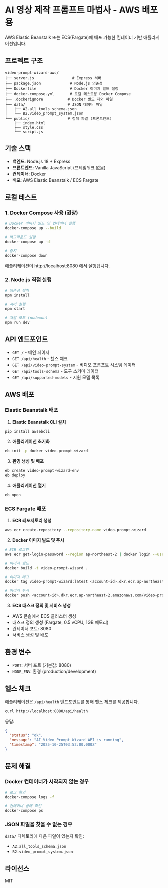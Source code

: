 # AI 영상 제작 프롬프트 마법사 - AWS 배포용

AWS Elastic Beanstalk 또는 ECS(Fargate)에 배포 가능한 컨테이너 기반 애플리케이션입니다.

## 프로젝트 구조

```
video-prompt-wizard-aws/
├── server.js                 # Express 서버
├── package.json             # Node.js 의존성
├── Dockerfile               # Docker 이미지 빌드 설정
├── docker-compose.yml       # 로컬 테스트용 Docker Compose
├── .dockerignore           # Docker 빌드 제외 파일
├── data/                   # JSON 데이터 파일
│   ├── A2.all_tools_schema.json
│   └── B2.video_prompt_system.json
└── public/                 # 정적 파일 (프론트엔드)
    ├── index.html
    ├── style.css
    └── script.js
```

## 기술 스택

- **백엔드**: Node.js 18 + Express
- **프론트엔드**: Vanilla JavaScript (프레임워크 없음)
- **컨테이너**: Docker
- **배포**: AWS Elastic Beanstalk / ECS Fargate

## 로컬 테스트

### 1. Docker Compose 사용 (권장)

```bash
# Docker 이미지 빌드 및 컨테이너 실행
docker-compose up --build

# 백그라운드 실행
docker-compose up -d

# 중지
docker-compose down
```

애플리케이션이 http://localhost:8080 에서 실행됩니다.

### 2. Node.js 직접 실행

```bash
# 의존성 설치
npm install

# 서버 실행
npm start

# 개발 모드 (nodemon)
npm run dev
```

## API 엔드포인트

- `GET /` - 메인 페이지
- `GET /api/health` - 헬스 체크
- `GET /api/video-prompt-system` - 비디오 프롬프트 시스템 데이터
- `GET /api/tools-schema` - 도구 스키마 데이터
- `GET /api/supported-models` - 지원 모델 목록

## AWS 배포

### Elastic Beanstalk 배포

1. **Elastic Beanstalk CLI 설치**
```bash
pip install awsebcli
```

2. **애플리케이션 초기화**
```bash
eb init -p docker video-prompt-wizard
```

3. **환경 생성 및 배포**
```bash
eb create video-prompt-wizard-env
eb deploy
```

4. **애플리케이션 열기**
```bash
eb open
```

### ECS Fargate 배포

1. **ECR 레포지토리 생성**
```bash
aws ecr create-repository --repository-name video-prompt-wizard
```

2. **Docker 이미지 빌드 및 푸시**
```bash
# ECR 로그인
aws ecr get-login-password --region ap-northeast-2 | docker login --username AWS --password-stdin <account-id>.dkr.ecr.ap-northeast-2.amazonaws.com

# 이미지 빌드
docker build -t video-prompt-wizard .

# 이미지 태그
docker tag video-prompt-wizard:latest <account-id>.dkr.ecr.ap-northeast-2.amazonaws.com/video-prompt-wizard:latest

# 이미지 푸시
docker push <account-id>.dkr.ecr.ap-northeast-2.amazonaws.com/video-prompt-wizard:latest
```

3. **ECS 태스크 정의 및 서비스 생성**
- AWS 콘솔에서 ECS 클러스터 생성
- 태스크 정의 생성 (Fargate, 0.5 vCPU, 1GB 메모리)
- 컨테이너 포트: 8080
- 서비스 생성 및 배포

## 환경 변수

- `PORT`: 서버 포트 (기본값: 8080)
- `NODE_ENV`: 환경 (production/development)

## 헬스 체크

애플리케이션은 `/api/health` 엔드포인트를 통해 헬스 체크를 제공합니다.

```bash
curl http://localhost:8080/api/health
```

응답:
```json
{
  "status": "ok",
  "message": "AI Video Prompt Wizard API is running",
  "timestamp": "2025-10-25T03:52:00.000Z"
}
```

## 문제 해결

### Docker 컨테이너가 시작되지 않는 경우

```bash
# 로그 확인
docker-compose logs -f

# 컨테이너 상태 확인
docker-compose ps
```

### JSON 파일을 찾을 수 없는 경우

`data/` 디렉토리에 다음 파일이 있는지 확인:
- `A2.all_tools_schema.json`
- `B2.video_prompt_system.json`

## 라이선스

MIT

